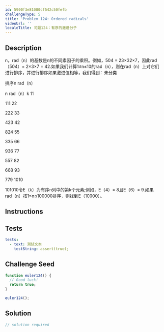 ```yaml
---
id: 5900f3e81000cf542c50fefb
challengeType: 5
title: 'Problem 124: Ordered radicals'
videoUrl: ''
localeTitle: 问题124：有序的激进分子
---
```


## Description
<section id="description"> n，rad（n）的基数是n的不同素因子的乘积。例如，504 = 23×32×7，因此rad（504）= 2×3×7 = 42.如果我们计算1≤n≤10的rad（n），则在rad（n）上对它们进行排序，并进行排序如果激进值相等，我们得到：未分类<p>排序n rad（n） </p><p> n rad（n）k 11 </p><p> 111 22 </p><p> 222 33 </p><p> 423 42 </p><p> 824 55 </p><p> 335 66 </p><p> 936 77 </p><p> 557 82 </p><p> 668 93 </p><p> 779 1010 </p><p> 101010令E（k）为有序n列中的第k个元素;例如，E（4）= 8且E（6）= 9.如果rad（n）按1≤n≤100000排序，则找到E（10000）。 </p></section>

## Instructions
<section id="instructions">
</section>

## Tests
<section id='tests'>

```yml
tests:
  - text: 測試文本
    testString: assert(true);

```

</section>

## Challenge Seed
<section id='challengeSeed'>

<div id='js-seed'>

```js
function euler124() {
  // Good luck!
  return true;
}

euler124();

```

</div>



</section>

## Solution
<section id='solution'>

```js
// solution required
```
</section>
